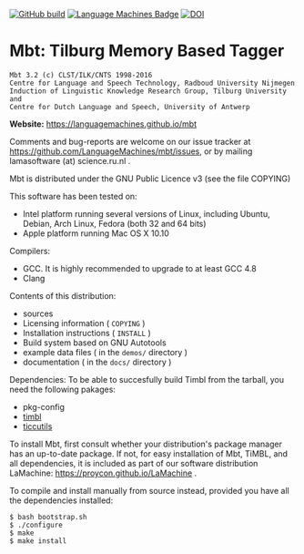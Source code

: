 [![GitHub build](https://github.com/LanguageMachines/mbt/actions/workflows/mbt.yml/badge.svg?branch=master)](https://github.com/LanguageMachines/mbt/actions/)
[![Language Machines Badge](http://applejack.science.ru.nl/lamabadge.php/mbt)](http://applejack.science.ru.nl/languagemachines/)
[![DOI](https://zenodo.org/badge/20526403.svg)](https://zenodo.org/badge/latestdoi/20526403)

Mbt: Tilburg Memory Based Tagger
===================================

    Mbt 3.2 (c) CLST/ILK/CNTS 1998-2016
    Centre for Language and Speech Technology, Radboud University Nijmegen
    Induction of Linguistic Knowledge Research Group, Tilburg University and
    Centre for Dutch Language and Speech, University of Antwerp

**Website:** https://languagemachines.github.io/mbt

Comments and bug-reports are welcome on our issue tracker at
https://github.com/LanguageMachines/mbt/issues, or by mailing
lamasoftware (at) science.ru.nl .

Mbt is distributed under the GNU Public Licence v3 (see the file COPYING)

This software has been tested on:
- Intel platform running several versions of Linux, including Ubuntu, Debian,
  Arch Linux, Fedora (both 32 and 64 bits)
- Apple platform running Mac OS X 10.10

Compilers:
- GCC. It is highly recommended to upgrade to at least GCC 4.8
- Clang

Contents of this distribution:
- sources
- Licensing information ( ``COPYING`` )
- Installation instructions ( ``INSTALL`` )
- Build system based on GNU Autotools
- example data files ( in the ``demos/`` directory )
- documentation ( in the ``docs/`` directory )

Dependencies:
To be able to succesfully build Timbl from the tarball, you need the
following pakages:
- pkg-config
- [timbl](https://github.com/LanguageMachines/timbl)
- [ticcutils](https://github.com/LanguageMachines/ticcutils)


To install Mbt, first consult whether your distribution's package manager has an up-to-date package.
If not, for easy installation of Mbt, TiMBL, and all dependencies, it is included as part of our software
distribution LaMachine: https://proycon.github.io/LaMachine .

To compile and install manually from source instead, provided you have all the dependencies installed:

    $ bash bootstrap.sh
    $ ./configure
    $ make
    $ make install
